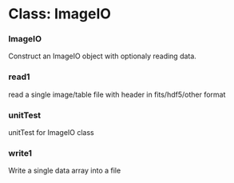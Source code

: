 # Class: ImageIO

### ImageIO

Construct an ImageIO object with optionaly reading data.


### read1

read a single image/table file with header in fits/hdf5/other format


### unitTest

unitTest for ImageIO class


### write1

Write a single data array into a file


